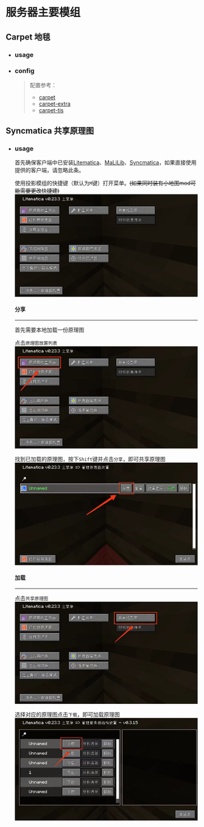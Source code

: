 # 服务器主要模组  

## Carpet 地毯  
- ### usage  
- ### config  
  > 配置参考： 
  > - [carpet](https://github.com/gnembon/fabric-carpet/wiki/Current-Available-Settings)  
  > - [carpet-extra](https://github.com/gnembon/carpet-extra)   
  > - [carpet-tis](https://carpet.tis.world/zh-Hans/docs)  

## Syncmatica 共享原理图  
- ### usage  
    首先确保客户端中已安装[Litematica](https://www.mcmod.cn/class/2261.html)、[MaLiLib](https://www.mcmod.cn/class/2298.html)、[Syncmatica](https://www.mcmod.cn/class/6842.html)，如果直接使用提供的客户端，请忽略此条。  

    使用投影模组的快捷键（默认为`M`键）打开菜单。~~(如果同时装有小地图mod可能需要更改快捷建)~~
    ![](/assets/img/syncmatica01.png)

    #### 分享
    --- 

    首先需要本地加载一份原理图  

    点击`原理图放置列表`  
    ![](/assets/img/syncmatica02.png)

    找到已加载的原理图，按下`Shift`键并点击`分享`，即可共享原理图  
    ![](/assets/img/syncmatica03.png)

    #### 加载
    ---
    
    点击`共享原理图`  
    ![](/assets/img/syncmatica04.png)

    选择对应的原理图点击`下载`，即可加载原理图
    ![](/assets/img/syncmatica05.png)
    
 
  

